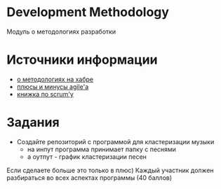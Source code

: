 # Development Methodology
Модуль о методологиях разработки


# Источники информации
* [о методологиях на хабре](https://habr.com/ru/company/edison/blog/269789/)
* [плюсы и минусы agile'а](https://geekbrains.ru/posts/methodologies_agile)
* [книжка по scrum'у](https://www.amazon.com/Scrum-Doing-Twice-Work-Half/dp/038534645X)


# Задания
* Создайте репозиторий с программой для кластеризации музыки
    * на инпут программа принимает папку с песнями
    * а оутпут - график кластеризации песен

Если сделаете больше это только в плюс) Каждый участник должен разбираться
во всех аспектах программы
(40 баллов)